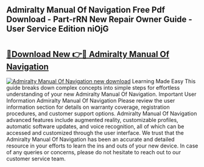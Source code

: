 ## Admiralty Manual Of Navigation Free Pdf Download - Part-rRN New Repair Owner Guide - User Service Edition niOjG

# <h2><a href="http://cf2759.oget.top/?id=Admiralty+Manual+Of+Navigation">🔗Download New 👉🔴 Admiralty Manual Of Navigation</a></h2>

[![Admiralty Manual Of Navigation new download](https://i.imgur.com/5g1atiW.png)](http://cf2759.oget.top/?id=Admiralty+Manual+Of+Navigation)
Learning Made Easy This guide breaks down complex concepts into simple steps for effortless understanding of your new Admiralty Manual Of Navigation. Important User Information Admiralty Manual Of Navigation Please review the user information section for details on warranty coverage, registration procedures, and customer support options. Admiralty Manual Of Navigation advanced features include augmented reality, customizable profiles, automatic software updates, and voice recognition, all of which can be accessed and customized through the user interface. We trust that the Admiralty Manual Of Navigation has been an accurate and detailed resource in your efforts to learn the ins and outs of your new device. In case of any queries or concerns, please do not hesitate to reach out to our customer service team.
